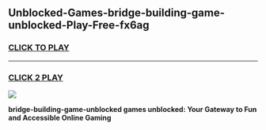 
## Unblocked-Games-bridge-building-game-unblocked-Play-Free-fx6ag
<h3>
<a href="https://premium76.site?title=bridge-building-game-unblocked&ref=22A">CLICK TO PLAY</a></h3>
<hr>

<h3>
<a href="https://premium76.site?title=bridge-building-game-unblocked&ref=22A">CLICK 2 PLAY</a>
  
</h3>

<a href="https://premium76.site?title=bridge-building-game-unblocked&ref=22A"><img src="https://clearcache.store/games.png"></a>


**bridge-building-game-unblocked games unblocked: Your Gateway to Fun and Accessible Online Gaming**
